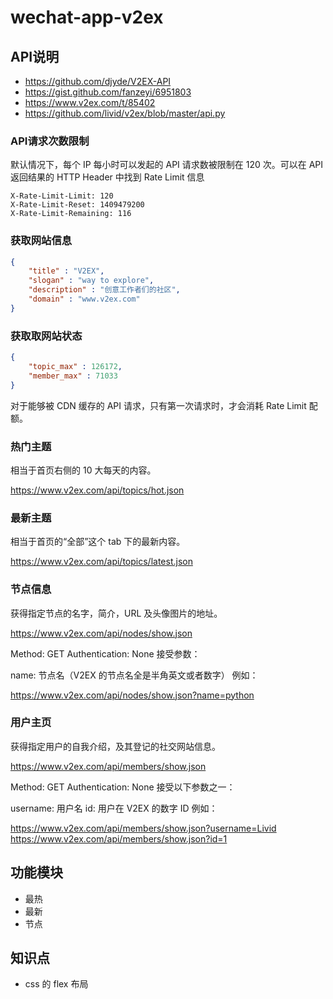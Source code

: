 # wechat-app-v2ex

## API说明

* https://github.com/djyde/V2EX-API
* https://gist.github.com/fanzeyi/6951803
* https://www.v2ex.com/t/85402
* https://github.com/livid/v2ex/blob/master/api.py

### API请求次数限制

默认情况下，每个 IP 每小时可以发起的 API 请求数被限制在 120 次。可以在 API 返回结果的 HTTP  Header 中找到 Rate Limit 信息

```
X-Rate-Limit-Limit: 120
X-Rate-Limit-Reset: 1409479200
X-Rate-Limit-Remaining: 116
```

### 获取网站信息

```json
{
    "title" : "V2EX",
    "slogan" : "way to explore",
    "description" : "创意工作者们的社区",
    "domain" : "www.v2ex.com"
}
```

### 获取取网站状态

```json
{
    "topic_max" : 126172,
    "member_max" : 71033
}
```

对于能够被 CDN 缓存的 API 请求，只有第一次请求时，才会消耗 Rate Limit 配额。

### 热门主题

相当于首页右侧的 10 大每天的内容。

https://www.v2ex.com/api/topics/hot.json

### 最新主题

相当于首页的“全部”这个 tab 下的最新内容。

https://www.v2ex.com/api/topics/latest.json

### 节点信息

获得指定节点的名字，简介，URL 及头像图片的地址。

https://www.v2ex.com/api/nodes/show.json

Method: GET
Authentication: None
接受参数：

name: 节点名（V2EX 的节点名全是半角英文或者数字）
例如：

https://www.v2ex.com/api/nodes/show.json?name=python

### 用户主页

获得指定用户的自我介绍，及其登记的社交网站信息。

https://www.v2ex.com/api/members/show.json

Method: GET
Authentication: None
接受以下参数之一：

username: 用户名
id: 用户在 V2EX 的数字 ID
例如：

https://www.v2ex.com/api/members/show.json?username=Livid
https://www.v2ex.com/api/members/show.json?id=1

## 功能模块

* 最热
* 最新
* 节点

## 知识点

* css 的 flex 布局
